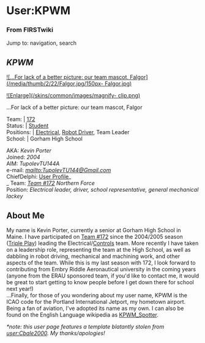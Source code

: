 # User:KPWM

### From FIRSTwiki

Jump to: navigation, search

_**KPWM**_  
---  
  
[![...For lack of a better picture: our team mascot,
Falgor](/media/thumb/2/22/Falgor.jpg/150px-
Falgor.jpg)](Image:Falgor.jpg "...For lack of a better picture: our
team mascot, Falgor" )

[![Enlarge](/skins/common/images/magnify-
clip.png)](Image:Falgor.jpg "Enlarge" )

...For lack of a better picture: our team mascot, Falgor  
  
Team: | [172](172 "172" )  
Status: | [Student](Students "Students" )  
Positions: | [Electrical](Control_system "Control system" ), [Robot
Driver](Robot_Drivers "Robot Drivers" ), Team Leader  
School: | Gorham High School  
  
  
AKA: _Kevin Porter_  
Joined: _2004_  
AIM: _TupolevTU144A_  
e-mail: _[mailto:TupolevTU144@Gmail.com](mailto:TupolevTU144@Gmail.com
"mailto:TupolevTU144@Gmail.com" )_  
ChiefDelphi: [User
Profile](http://www.chiefdelphi.com/forums/member.php?u=17586
"http://www.chiefdelphi.com/forums/member.php?u=17586" )_  
_ Team: _[Team #172](Team#172 "Team" )_ _Northern Force_  
Position: _Electrical leader, driver, school representative, general
mechanical lackey_


## About Me

My name is Kevin Porter, currently a senior at Gorham High School in Maine. I
have participated on [Team #172](Team#172 "Team" ) since the
2004/2005 season ([Triple Play](Triple_Play "Triple Play" ))
leading the Electrical/[Controls](Control_system "Control system" )
team. More recently I have taken on a leadership role, representing the team
at the High School, as well as dabbling in robot driving, mechanical and
machining work, and other aspects of the team. While this is my last season
with 172, I look forward to contributing from Embry Riddle Aeronautical
university in the coming years (anyone from the ERAU sponsored team, if you'd
like to contact me, it would be great to start getting to know people before I
get down there for school next year!)  
...Finally, for those of you wondering about my user name, KPWM is the ICAO
code for the Portland International Jetport, my hometown airport. Being a fan
of aviation, I've adopted its name as my own. I can also be found on the
English Language wikipedia as
[KPWM_Spotter](http://en.wikipedia.org/wiki/User:KPWM_Spotter
"http://en.wikipedia.org/wiki/User:KPWM_Spotter" ).

  

  

  

_*note: this user page features a template blatantly stolen from
[user:Cbale2000](User:Cbale2000 "User:Cbale2000" ). My
thanks/apologies!_

